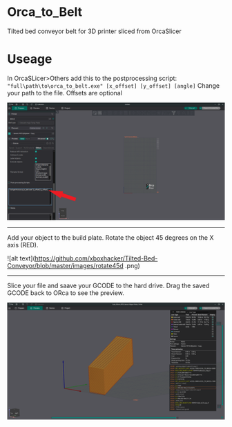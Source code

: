 # Orca_to_Belt
Tilted bed conveyor belt for 3D printer sliced from OrcaSlicer

# Useage

In OrcaSLicer>Others add this to the postprocessing script:
`"full\path\to\orca_to_belt.exe" [x_offset] [y_offset] [angle]`
Change your path to the file. Offsets are optional

![alt text](https://github.com/xboxhacker/Tilted-Bed-Conveyor/blob/master/images/postporcessing.png)

---

 Add your object to the build plate. Rotate the object 45 degrees on the X axis (RED).
 
 ![alt text](https://github.com/xboxhacker/Tilted-Bed-Conveyor/blob/master/images/rotate45d
.png)

---

 Slice your file and saave your GCODE to the hard drive.
 Drag the saved GCODE back to ORca to see the preview.
 
 ![alt text](https://github.com/xboxhacker/Tilted-Bed-Conveyor/blob/master/images/preview.png)
 

